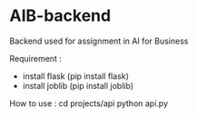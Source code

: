 # AIB-backend
Backend used for assignment in AI for Business

Requirement :
- install flask (pip install flask)
- install joblib (pip install joblib)

How to use :
cd projects/api
python api.py
